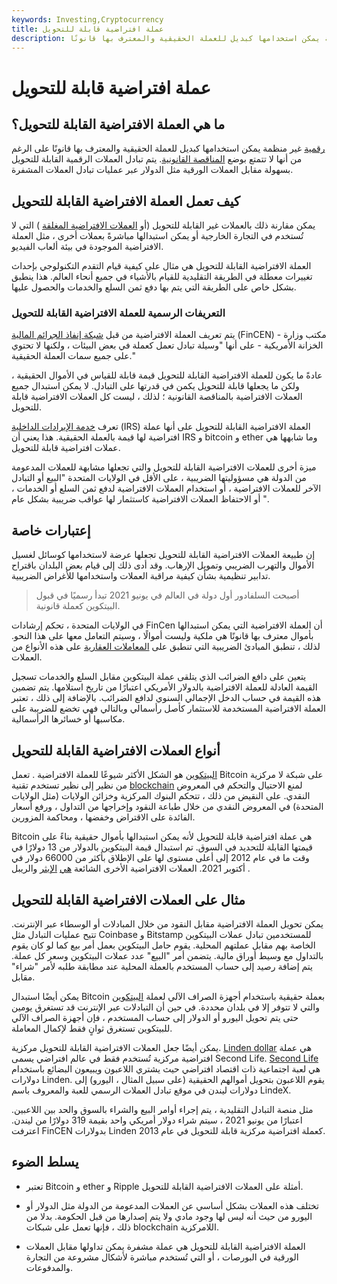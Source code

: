 ```yaml
---
keywords: Investing,Cryptocurrency
title: عملة افتراضية قابلة للتحويل
description: العملة الافتراضية القابلة للتحويل هي عملة رقمية غير منظمة يمكن استخدامها كبديل للعملة الحقيقية والمعترف بها قانونًا.
---
```


# عملة افتراضية قابلة للتحويل
## ما هي العملة الافتراضية القابلة للتحويل؟

[رقمية](/digital-money) غير منظمة يمكن استخدامها كبديل للعملة الحقيقية والمعترف بها قانونًا على الرغم من أنها لا تتمتع بوضع [المناقصة القانونية](/legal-tender). يتم تبادل العملات الرقمية القابلة للتحويل بسهولة مقابل العملات الورقية مثل الدولار عبر عمليات تبادل العملات المشفرة.

## كيف تعمل العملة الافتراضية القابلة للتحويل

يمكن مقارنة ذلك بالعملات غير القابلة للتحويل (أو [العملات الافتراضية المغلقة](/closed-virtual-currency) ) التي لا تُستخدم في التجارة الخارجية أو يمكن استبدالها مباشرةً بعملات أخرى ، مثل العملة الافتراضية الموجودة في بيئة ألعاب الفيديو.

العملة الافتراضية القابلة للتحويل هي مثال على كيفية قيام التقدم التكنولوجي بإحداث تغييرات معطلة في الطريقة التقليدية للقيام بالأشياء في جميع أنحاء العالم. هذا ينطبق بشكل خاص على الطريقة التي يتم بها دفع ثمن السلع والخدمات والحصول عليها.

### التعريفات الرسمية للعملة الافتراضية القابلة للتحويل

يتم تعريف العملة الافتراضية من قبل [شبكة إنفاذ الجرائم المالية](/fincen) (FinCEN) - مكتب وزارة الخزانة الأمريكية - على أنها "وسيلة تبادل تعمل كعملة في بعض البيئات ، ولكنها لا تحتوي على جميع سمات العملة الحقيقية."

عادةً ما يكون للعملة الافتراضية القابلة للتحويل قيمة قابلة للقياس في الأموال الحقيقية ، ولكن ما يجعلها قابلة للتحويل يكمن في قدرتها على التبادل. لا يمكن استبدال جميع العملات الافتراضية بالمناقصة القانونية ؛ لذلك ، ليست كل العملات الافتراضية قابلة للتحويل.

تعرف [خدمة الإيرادات الداخلية](/irs) (IRS) العملة الافتراضية القابلة للتحويل على أنها عملة افتراضية لها قيمة بالعملة الحقيقية. هذا يعني أن IRS و bitcoin و ether وما شابهها هي عملات افتراضية قابلة للتحويل.

ميزة أخرى للعملات الافتراضية القابلة للتحويل والتي تجعلها مشابهة للعملات المدعومة من الدولة هي مسؤوليتها الضريبية ، على الأقل في الولايات المتحدة "البيع أو التبادل الآخر للعملات الافتراضية ، أو استخدام العملات الافتراضية لدفع ثمن السلع أو الخدمات ، أو الاحتفاظ العملات الافتراضية كاستثمار لها عواقب ضريبية بشكل عام ".

## إعتبارات خاصة

إن طبيعة العملات الافتراضية القابلة للتحويل تجعلها عرضة لاستخدامها كوسائل لغسيل الأموال والتهرب الضريبي وتمويل الإرهاب. وقد أدى ذلك إلى قيام بعض البلدان باقتراح تدابير تنظيمية بشأن كيفية مراقبة العملات واستخدامها للأغراض الضريبية.

> أصبحت السلفادور أول دولة في العالم في يونيو 2021 تبدأ رسميًا في قبول البيتكوين كعملة قانونية.

>

في الولايات المتحدة ، تحكم إرشادات FinCen أن العملة الافتراضية التي يمكن استبدالها بأموال معترف بها قانونًا هي ملكية وليست أموالًا ، وسيتم التعامل معها على هذا النحو. لذلك ، تنطبق المبادئ الضريبية التي تنطبق على [المعاملات العقارية](/propertytax) على هذه الأنواع من العملات.

يتعين على دافع الضرائب الذي يتلقى عملة البيتكوين مقابل السلع والخدمات تسجيل القيمة العادلة للعملة الافتراضية بالدولار الأمريكي اعتبارًا من تاريخ استلامها. يتم تضمين هذه القيمة في حساب الدخل الإجمالي السنوي لدافع الضرائب. بالإضافة إلى ذلك ، تعتبر العملة الافتراضية المستخدمة للاستثمار كأصل رأسمالي وبالتالي فهي تخضع للضريبة على مكاسبها أو خسائرها الرأسمالية.

## أنواع العملات الافتراضية القابلة للتحويل

[البيتكوين](/bitcoin) هو الشكل الأكثر شيوعًا للعملة الافتراضية . تعمل Bitcoin على شبكة لا مركزية من نظير إلى نظير تستخدم تقنية [blockchain](/blockchain) لمنع الاحتيال والتحكم في المعروض النقدي. على النقيض من ذلك ، تتحكم البنوك المركزية وخزائن الولايات (مثل الولايات المتحدة) في المعروض النقدي من خلال طباعة النقود وإخراجها من التداول ، ورفع أسعار الفائدة على الاقتراض وخفضها ، ومحاكمة المزورين.

Bitcoin هي عملة افتراضية قابلة للتحويل لأنه يمكن استبدالها بأموال حقيقية بناءً على قيمتها القابلة للتحديد في السوق. تم استبدال قيمة البيتكوين بالدولار من 13 دولارًا في وقت ما في عام 2012 إلى أعلى مستوى لها على الإطلاق بأكثر من 66000 دولار في أكتوبر 2021. العملات الافتراضية الأخرى الشائعة [هي](/ripple-cryptocurrency) [الإيثر](/ether-cryptocurrency) والريبل .

## مثال على العملات الافتراضية القابلة للتحويل

يمكن تحويل العملة الافتراضية مقابل النقود من خلال المبادلات أو الوسطاء عبر الإنترنت. تتيح عمليات التبادل مثل Coinbase و Bitstamp للمستخدمين تبادل عملات البيتكوين الخاصة بهم مقابل عملتهم المحلية. يقوم حامل البيتكوين بعمل أمر بيع كما لو كان يقوم بالتداول مع وسيط أوراق مالية. يتضمن أمر "البيع" عدد عملات البيتكوين وسعر كل عملة. يتم إضافة رصيد إلى حساب المستخدم بالعملة المحلية عند مطابقة طلبه لأمر "شراء" مقابل.

يمكن أيضًا استبدال Bitcoin بعملة حقيقية باستخدام أجهزة الصراف الآلي لعملة [البيتكوين](/bitcoin-atm) والتي لا تتوفر إلا في بلدان محددة. في حين أن التبادلات عبر الإنترنت قد تستغرق يومين حتى يتم تحويل اليورو أو الدولار إلى حساب المستخدم ، فإن أجهزة الصراف الآلي للبيتكوين تستغرق ثوانٍ فقط لإكمال المعاملة.

يمكن أيضًا جعل العملات الافتراضية القابلة للتحويل مركزية. [Linden dollar](/linden-dollar) هي عملة افتراضية مركزية تُستخدم فقط في عالم افتراضي يسمى Second Life. [Second Life](/second-life-economy) هي لعبة اجتماعية ذات اقتصاد افتراضي حيث يشتري اللاعبون ويبيعون البضائع باستخدام دولارات Linden. يقوم اللاعبون بتحويل أموالهم الحقيقية (على سبيل المثال ، اليورو) إلى دولارات ليندن في موقع تبادل العملات الرسمي للعبة والمعروف باسم LindeX.

مثل منصة التبادل التقليدية ، يتم إجراء أوامر البيع والشراء بالسوق والحد بين اللاعبين. اعتبارًا من يونيو 2021 ، سيتم شراء دولار أمريكي واحد بقيمة 319 دولارًا من ليندن. اعترفت FinCEN بدولارات Linden كعملة افتراضية مركزية قابلة للتحويل في عام 2013.

## يسلط الضوء

- تعتبر Bitcoin و ether و Ripple أمثلة على العملات الافتراضية القابلة للتحويل.

- تختلف هذه العملات بشكل أساسي عن العملات المدعومة من الدولة مثل الدولار أو اليورو من حيث أنه ليس لها وجود مادي ولا يتم إصدارها من قبل الحكومة. بدلا من ذلك ، فإنها تعمل على شبكات blockchain اللامركزية.

- العملة الافتراضية القابلة للتحويل هي عملة مشفرة يمكن تداولها مقابل العملات الورقية في البورصات ، أو التي تُستخدم مباشرة لأشكال مشروعة من التجارة والمدفوعات.

